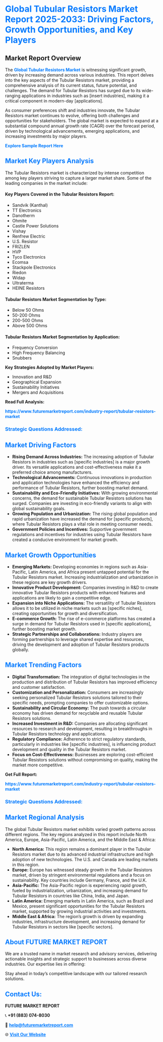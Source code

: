 <h1 style="color: #007BFF;">Global Tubular Resistors Market Report 2025-2033: Driving Factors, Growth Opportunities, and Key Players</h1>

<section id="overview">
<h2>Market Report Overview</h2>
<p>The <a href="https://www.futuremarketreport.com/industry-report/tubular-resistors-market" style="color: #007BFF; text-decoration: none;"><strong>Global Tubular Resistors Market</strong></a> is witnessing significant growth, driven by increasing demand across various industries. This report delves into the key aspects of the Tubular Resistors market, providing a comprehensive analysis of its current status, future potential, and challenges. The demand for Tubular Resistors has surged due to its wide-ranging applications in industries such as [insert industries], making it a critical component in modern-day [applications].</p>
<p>As consumer preferences shift and industries innovate, the Tubular Resistors market continues to evolve, offering both challenges and opportunities for stakeholders. The global market is expected to expand at a substantial compound annual growth rate (CAGR) over the forecast period, driven by technological advancements, emerging applications, and increasing investments by major players.</p>
</section>

<section id="overview">
<p><a href="https://www.futuremarketreport.com/request-sample/reportId=76486" style="color: #007BFF; text-decoration: none;"><strong>Explore Sample Report Here</strong></a></p>
</section>

<section id="key-players">
<h2 style="color: #007BFF;">Market Key Players Analysis</h2>
<p>The Tubular Resistors market is characterized by intense competition among key players striving to capture a larger market share. Some of the leading companies in the market include:</p>
<h4>Key Players Covered in the Tubular Resistors Report:</h4>
<ul><li>Sandvik (Kanthal)</li><li>TT Electronics</li><li>Danotherm</li><li>Ohmite</li><li>Castle Power Solutions</li><li>Vishay</li><li>Renfrew Electric</li><li>U.S. Resistor</li><li>FRIZLEN</li><li>HVP</li><li>Tyco Electronics</li><li>Ecomsa</li><li>Stackpole Electronics</li><li>Riedon</li><li>Widap</li><li>Ultraterma</li><li>HEINE Resistors</li></ul>
<h4>Tubular Resistors Market Segmentation by Type:</h4>
<ul><li>Below 50 Ohms</li><li>50-200 Ohms</li><li>200-500 Ohms</li><li>Above 500 Ohms</li></ul>

<h4>Tubular Resistors Market Segmentation by Application:</h4>
<ul><li>Frequency Conversion</li><li>High Frequency Balancing</li><li>Snubbers</li></ul>
<p><strong>Key Strategies Adopted by Market Players:</strong></p>
<ul>
<li>Innovation and R&D</li>
<li>Geographical Expansion</li>
<li>Sustainability Initiatives</li>
<li>Mergers and Acquisitions</li>
</ul>
</section>

<section>
<p><strong>Read Full Analysis: </strong></p><a href="https://www.futuremarketreport.com/industry-report/tubular-resistors-market" style="color: #007BFF; text-decoration: none;"><strong>https://www.futuremarketreport.com/industry-report/tubular-resistors-market</strong></a>
<h3 style="color: #007BFF;">Strategic Questions Addressed:</h3>
</section>

<section id="driving-factors">
<h2 style="color: #007BFF;">Market Driving Factors</h2>
<ul>
<li><strong>Rising Demand Across Industries:</strong> The increasing adoption of Tubular Resistors in industries such as [specific industries] is a major growth driver. Its versatile applications and cost-effectiveness make it a preferred choice among manufacturers.</li>
<li><strong>Technological Advancements:</strong> Continuous innovations in production and application technologies have enhanced the efficiency and performance of Tubular Resistors, further boosting market demand.</li>
<li><strong>Sustainability and Eco-Friendly Initiatives:</strong> With growing environmental concerns, the demand for sustainable Tubular Resistors solutions has surged. Companies are investing in eco-friendly variants to align with global sustainability goals.</li>
<li><strong>Growing Population and Urbanization:</strong> The rising global population and rapid urbanization have increased the demand for [specific products], where Tubular Resistors plays a vital role in meeting consumer needs.</li>
<li><strong>Government Policies and Incentives:</strong> Supportive government regulations and incentives for industries using Tubular Resistors have created a conducive environment for market growth.</li>
</ul>
</section>

<section id="growth-opportunities">
<h2 style="color: #007BFF;">Market Growth Opportunities</h2>
<ul>
<li><strong>Emerging Markets:</strong> Developing economies in regions such as Asia-Pacific, Latin America, and Africa present untapped potential for the Tubular Resistors market. Increasing industrialization and urbanization in these regions are key growth drivers.</li>
<li><strong>Innovative Product Development:</strong> Companies investing in R&D to create innovative Tubular Resistors products with enhanced features and applications are likely to gain a competitive edge.</li>
<li><strong>Expansion into Niche Applications:</strong> The versatility of Tubular Resistors allows it to be utilized in niche markets such as [specific niches], creating opportunities for growth and diversification.</li>
<li><strong>E-commerce Growth:</strong> The rise of e-commerce platforms has created a surge in demand for Tubular Resistors used in [specific applications], further boosting market growth.</li>
<li><strong>Strategic Partnerships and Collaborations:</strong> Industry players are forming partnerships to leverage shared expertise and resources, driving the development and adoption of Tubular Resistors products globally.</li>
</ul>
</section>

<section id="trending-factors">
<h2 style="color: #007BFF;">Market Trending Factors</h2>
<ul>
<li><strong>Digital Transformation:</strong> The integration of digital technologies in the production and distribution of Tubular Resistors has improved efficiency and customer satisfaction.</li>
<li><strong>Customization and Personalization:</strong> Consumers are increasingly seeking personalized Tubular Resistors solutions tailored to their specific needs, prompting companies to offer customizable options.</li>
<li><strong>Sustainability and Circular Economy:</strong> The push towards a circular economy has driven demand for recyclable and reusable Tubular Resistors solutions.</li>
<li><strong>Increased Investment in R&D:</strong> Companies are allocating significant resources to research and development, resulting in breakthroughs in Tubular Resistors technology and applications.</li>
<li><strong>Regulatory Compliance:</strong> Adherence to strict regulatory standards, particularly in industries like [specific industries], is influencing product development and quality in the Tubular Resistors market.</li>
<li><strong>Focus on Cost-Effectiveness:</strong> Businesses are exploring cost-efficient Tubular Resistors solutions without compromising on quality, making the market more competitive.</li>
</ul>
</section>

<section>
<p><strong>Get Full Report: </strong></p><a href="https://www.futuremarketreport.com/industry-report/tubular-resistors-market" style="color: #007BFF; text-decoration: none;"><strong>https://www.futuremarketreport.com/industry-report/tubular-resistors-market</strong></a>
<h3 style="color: #007BFF;">Strategic Questions Addressed:</h3>
</section>


<section id="regional-analysis">
<h2 style="color: #007BFF;">Market Regional Analysis</h2>
<p>The global Tubular Resistors market exhibits varied growth patterns across different regions. The key regions analyzed in this report include North America, Europe, Asia-Pacific, Latin America, and the Middle East & Africa:</p>
<ul>
<li><strong>North America:</strong> This region remains a dominant player in the Tubular Resistors market due to its advanced industrial infrastructure and high adoption of new technologies. The U.S. and Canada are leading markets in this region.</li>
<li><strong>Europe:</strong> Europe has witnessed steady growth in the Tubular Resistors market, driven by stringent environmental regulations and a focus on sustainability. Key countries include Germany, France, and the U.K.</li>
<li><strong>Asia-Pacific:</strong> The Asia-Pacific region is experiencing rapid growth, fueled by industrialization, urbanization, and increasing demand for Tubular Resistors in countries like China, India, and Japan.</li>
<li><strong>Latin America:</strong> Emerging markets in Latin America, such as Brazil and Mexico, present significant opportunities for the Tubular Resistors market, supported by growing industrial activities and investments.</li>
<li><strong>Middle East & Africa:</strong> The region’s growth is driven by expanding industries, infrastructure development, and increasing demand for Tubular Resistors in sectors like [specific sectors].</li>
</ul>
</section>

<footer>
<h2 style="color: #007BFF;">About FUTURE MARKET REPORT</h2>
<p>We are a trusted name in market research and advisory services, delivering actionable insights and strategic support to businesses across diverse industries. Our expertise lies in offering:</p>

<p>Stay ahead in today’s competitive landscape with our tailored research solutions.</p>

<h2 style="color: #007BFF;">Contact Us:</h2>
<p><strong>FUTURE MARKET REPORT</strong></p>
<p>📞 <strong>+91 (883) 074-8030</strong></p>
<p>📧 <strong><a href="mailto:help@futuremarketreport.com" style="color: #007BFF;">help@futuremarketreport.com</a></strong></p>
<p>🌐 <strong><a href="https://www.futuremarketreport.com/" style="color: #007BFF;">Visit Our Website</a></strong></p>
</footer>